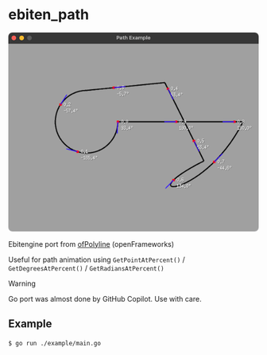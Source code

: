 # ebiten_path

![docs/screenshot.png](docs/screenshot.png)

Ebitengine port from [ofPolyline](https://openframeworks.cc/documentation/graphics/ofPolyline/) (openFrameworks)

Useful for path animation using `GetPointAtPercent()` / `GetDegreesAtPercent()` / `GetRadiansAtPercent()`

> [!WARNING]
> Go port was almost done by GitHub Copilot. Use with care.

## Example

```bash
$ go run ./example/main.go
```